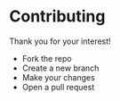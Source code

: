 # Contributing

Thank you for your interest!

- Fork the repo
- Create a new branch
- Make your changes
- Open a pull request

